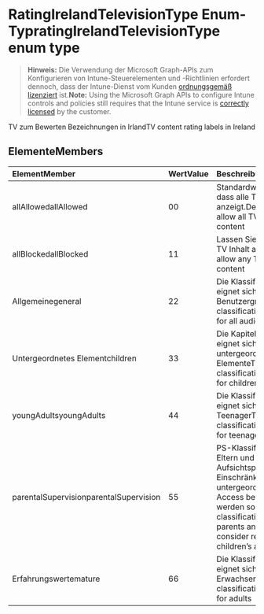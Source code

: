 # <a name="ratingirelandtelevisiontype-enum-type"></a><span data-ttu-id="2fa82-101">RatingIrelandTelevisionType Enum-Typ</span><span class="sxs-lookup"><span data-stu-id="2fa82-101">ratingIrelandTelevisionType enum type</span></span>

> <span data-ttu-id="2fa82-102">**Hinweis:** Die Verwendung der Microsoft Graph-APIs zum Konfigurieren von Intune-Steuerelementen und -Richtlinien erfordert dennoch, dass der Intune-Dienst vom Kunden [ordnungsgemäß lizenziert](https://go.microsoft.com/fwlink/?linkid=839381) ist.</span><span class="sxs-lookup"><span data-stu-id="2fa82-102">**Note:** Using the Microsoft Graph APIs to configure Intune controls and policies still requires that the Intune service is [correctly licensed](https://go.microsoft.com/fwlink/?linkid=839381) by the customer.</span></span>

<span data-ttu-id="2fa82-103">TV zum Bewerten Bezeichnungen in Irland</span><span class="sxs-lookup"><span data-stu-id="2fa82-103">TV content rating labels in Ireland</span></span>
## <a name="members"></a><span data-ttu-id="2fa82-104">Elemente</span><span class="sxs-lookup"><span data-stu-id="2fa82-104">Members</span></span>
|<span data-ttu-id="2fa82-105">Element</span><span class="sxs-lookup"><span data-stu-id="2fa82-105">Member</span></span>|<span data-ttu-id="2fa82-106">Wert</span><span class="sxs-lookup"><span data-stu-id="2fa82-106">Value</span></span>|<span data-ttu-id="2fa82-107">Beschreibung</span><span class="sxs-lookup"><span data-stu-id="2fa82-107">Description</span></span>|
|:---|:---|:---|
|<span data-ttu-id="2fa82-108">allAllowed</span><span class="sxs-lookup"><span data-stu-id="2fa82-108">allAllowed</span></span>|<span data-ttu-id="2fa82-109">0</span><span class="sxs-lookup"><span data-stu-id="2fa82-109">0</span></span>|<span data-ttu-id="2fa82-110">Standardwert, zulassen, dass alle TV Inhalt anzeigt.</span><span class="sxs-lookup"><span data-stu-id="2fa82-110">Default value, allow all TV shows content</span></span>|
|<span data-ttu-id="2fa82-111">allBlocked</span><span class="sxs-lookup"><span data-stu-id="2fa82-111">allBlocked</span></span>|<span data-ttu-id="2fa82-112">1</span><span class="sxs-lookup"><span data-stu-id="2fa82-112">1</span></span>|<span data-ttu-id="2fa82-113">Lassen Sie nicht, dass alle TV Inhalt anzeigt.</span><span class="sxs-lookup"><span data-stu-id="2fa82-113">Do not allow any TV shows content</span></span>|
|<span data-ttu-id="2fa82-114">Allgemeine</span><span class="sxs-lookup"><span data-stu-id="2fa82-114">general</span></span>|<span data-ttu-id="2fa82-115">2</span><span class="sxs-lookup"><span data-stu-id="2fa82-115">2</span></span>|<span data-ttu-id="2fa82-116">Die Klassifizierung GA eignet sich für alle Benutzergruppen</span><span class="sxs-lookup"><span data-stu-id="2fa82-116">The GA classification is suitable for all audiences</span></span>|
|<span data-ttu-id="2fa82-117">Untergeordnetes Element</span><span class="sxs-lookup"><span data-stu-id="2fa82-117">children</span></span>|<span data-ttu-id="2fa82-118">3</span><span class="sxs-lookup"><span data-stu-id="2fa82-118">3</span></span>|<span data-ttu-id="2fa82-119">Die Kapitel Klassifizierung eignet sich für untergeordnete Elemente</span><span class="sxs-lookup"><span data-stu-id="2fa82-119">The CH classification is suitable for children</span></span>|
|<span data-ttu-id="2fa82-120">youngAdults</span><span class="sxs-lookup"><span data-stu-id="2fa82-120">youngAdults</span></span>|<span data-ttu-id="2fa82-121">4</span><span class="sxs-lookup"><span data-stu-id="2fa82-121">4</span></span>|<span data-ttu-id="2fa82-122">Die Klassifizierung YA eignet sich für Teenager</span><span class="sxs-lookup"><span data-stu-id="2fa82-122">The YA classification is suitable for teenage audience</span></span>|
|<span data-ttu-id="2fa82-123">parentalSupervision</span><span class="sxs-lookup"><span data-stu-id="2fa82-123">parentalSupervision</span></span>|<span data-ttu-id="2fa82-124">5</span><span class="sxs-lookup"><span data-stu-id="2fa82-124">5</span></span>|<span data-ttu-id="2fa82-125">PS-Klassifizierung invites Eltern und Aufsichtspersonen, Einschränkung untergeordnete Elemente Access berücksichtigt werden sollten</span><span class="sxs-lookup"><span data-stu-id="2fa82-125">The PS classification invites parents and guardians to consider restriction children’s access</span></span>|
|<span data-ttu-id="2fa82-126">Erfahrungswerte</span><span class="sxs-lookup"><span data-stu-id="2fa82-126">mature</span></span>|<span data-ttu-id="2fa82-127">6</span><span class="sxs-lookup"><span data-stu-id="2fa82-127">6</span></span>|<span data-ttu-id="2fa82-128">Die Klassifizierung MA eignet sich für Erwachsene</span><span class="sxs-lookup"><span data-stu-id="2fa82-128">The MA classification is suitable for adults</span></span>|



